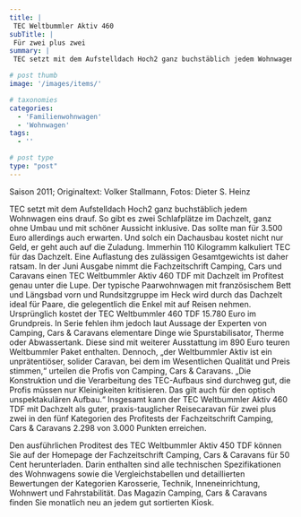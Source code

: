 ```yaml
---
title: |
 TEC Weltbummler Aktiv 460
subTitle: |
 Für zwei plus zwei
summary: |
 TEC setzt mit dem Aufstelldach Hoch2 ganz buchstäblich jedem Wohnwagen eins drauf. So gibt es zwei Schlafplätze im Dachzelt, ganz ohne Umbau und mit schöner Aussicht inklusive. Das sollte man für 3.500 Euro allerdings auch erwarten. Und solch ein Dachausbau kostet nicht nur Geld, er geht auch auf die Zuladung. Immerhin 110 Kilogramm

# post thumb
image: '/images/items/'

# taxonomies
categories: 
  - 'Familienwohnwagen'
  - 'Wohnwagen'
tags:
  - ''

# post type
type: "post"
---
```


Saison 2011; Originaltext: Volker Stallmann, Fotos: Dieter S. Heinz

TEC setzt mit dem Aufstelldach Hoch2 ganz buchstäblich jedem Wohnwagen eins drauf. So gibt es zwei Schlafplätze im Dachzelt, ganz ohne Umbau und mit schöner Aussicht inklusive. Das sollte man für 3.500 Euro allerdings auch erwarten. Und solch ein Dachausbau kostet nicht nur Geld, er geht auch auf die Zuladung. Immerhin 110 Kilogramm kalkuliert TEC für das Dachzelt. Eine Auflastung des zulässigen Gesamtgewichts ist daher ratsam. In der Juni Ausgabe nimmt die Fachzeitschrift Camping, Cars und Caravans einen TEC Weltbummler Aktiv 460 TDF mit Dachzelt im Profitest genau unter die Lupe. Der typische Paarwohnwagen mit französischem Bett und Längsbad vorn und Rundsitzgruppe im Heck wird durch das Dachzelt ideal für Paare, die gelegentlich die Enkel mit auf Reisen nehmen. Ursprünglich kostet der TEC Weltbummler 460 TDF 15.780 Euro im Grundpreis. In Serie fehlen ihm jedoch laut Aussage der Experten von Camping, Cars & Caravans elementare Dinge wie Spurstabilisator, Therme oder Abwassertank. Diese sind mit weiterer Ausstattung im 890 Euro teuren Weltbummler Paket enthalten. Dennoch, „der Weltbummler Aktiv ist ein unprätentiöser, solider Caravan, bei dem im Wesentlichen Qualität und Preis stimmen,“ urteilen die Profis von Camping, Cars & Caravans. „Die Konstruktion und die Verarbeitung des TEC-Aufbaus sind durchweg gut, die Profis müssen nur Kleinigkeiten kritisieren. Das gilt auch für den optisch unspektakulären Aufbau.“ Insgesamt kann der TEC Weltbummler Aktiv 460 TDF mit Dachzelt als guter, praxis-tauglicher Reisecaravan für zwei plus zwei in den fünf Kategorien des Profitests der Fachzeitschrift Camping, Cars & Caravans 2.298 von 3.000 Punkten erreichen.

Den ausführlichen Proditest des TEC Weltbummler Aktiv 450 TDF können Sie auf der Homepage der Fachzeitschrift Camping, Cars & Caravans für 50 Cent herunterladen. Darin enthalten sind alle technischen Spezifikationen des Wohnwagens sowie die Vergleichstabellen und detaillierten Bewertungen der Kategorien Karosserie, Technik, Inneneinrichtung, Wohnwert und Fahrstabilität. Das Magazin Camping, Cars & Caravans finden Sie monatlich neu an jedem gut sortierten Kiosk.